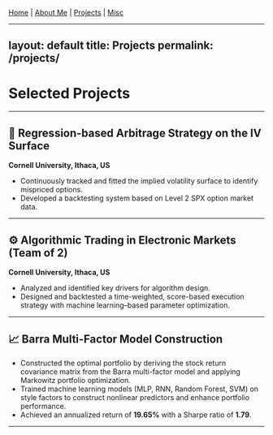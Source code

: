 [Home](index.md) | [About Me](about.md) | [Projects](projects.md) | [Misc](misc.md)

---
layout: default
title: Projects
permalink: /projects/
---

# Selected Projects

---

## 🎯 Regression-based Arbitrage Strategy on the IV Surface  
**Cornell University, Ithaca, US**

- Continuously tracked and fitted the implied volatility surface to identify mispriced options.  
- Developed a backtesting system based on Level 2 SPX option market data.

---

## ⚙️ Algorithmic Trading in Electronic Markets (Team of 2)  
**Cornell University, Ithaca, US**

- Analyzed and identified key drivers for algorithm design.  
- Designed and backtested a time-weighted, score-based execution strategy with machine learning–based parameter optimization.

---

## 📈 Barra Multi-Factor Model Construction  

- Constructed the optimal portfolio by deriving the stock return covariance matrix from the Barra multi-factor model and applying Markowitz portfolio optimization.  
- Trained machine learning models (MLP, RNN, Random Forest, SVM) on style factors to construct nonlinear predictors and enhance portfolio performance.  
- Achieved an annualized return of **19.65%** with a Sharpe ratio of **1.79**.

---
